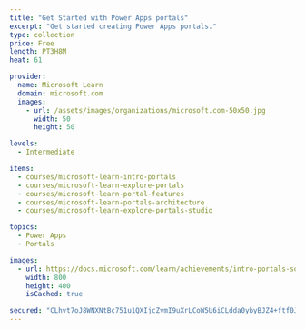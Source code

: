 ```yaml
---
title: "Get Started with Power Apps portals"
excerpt: "Get started creating Power Apps portals."
type: collection
price: Free
length: PT3H8M
heat: 61

provider:
  name: Microsoft Learn
  domain: microsoft.com
  images:
    - url: /assets/images/organizations/microsoft.com-50x50.jpg
      width: 50
      height: 50

levels:
  - Intermediate

items:
  - courses/microsoft-learn-intro-portals
  - courses/microsoft-learn-explore-portals
  - courses/microsoft-learn-portal-features
  - courses/microsoft-learn-portals-architecture
  - courses/microsoft-learn-explore-portals-studio

topics:
  - Power Apps
  - Portals

images:
  - url: https://docs.microsoft.com/learn/achievements/intro-portals-social.png
    width: 800
    height: 400
    isCached: true

secured: "CLhvt7oJ8WNXNtBc751u1QXIjcZvmI9uXrLCoW5U6iCLdda0ybyBJZ4+ftf0JndQMPGF1688EEII3DrdOcGJCXnsNSkumom9t7UC6vXAsCSFpdd5kTSPfk3wXlGkZy3ci+Z/hwnz3OuICCgoB2mLtlxmPmWy8TD81vuFSR26ZUVv3MaLP0gtpeIpa8foHxokj5Eg8yGgpmX79c3tbacB9ae8M0eZeoiD++0TwWH8whxSQg4DcpGJP94aPkUEq12J4A/Fv9dxS+OPrWKJYppfgWASrpx8htFIbO+EZEu4/pHZ6Chawp7yE+qXbRHy8VQFmUwuuCcyOWWOlpar2yF8ytxDvRdy9C68ZpzmclUudGM=;c2HyN9eWygMmxaI8oX+VIA=="
---
```


